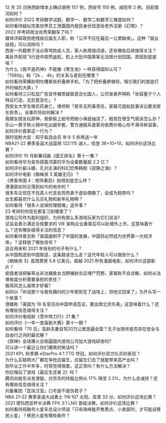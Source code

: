 12 月 25 日陕西新增本土确诊病例 157 例，西安市 155 例、咸阳市 2 例，目前情况如何？  
如何评价 2022 考研数学试题，数学一、数学二和数学三难度如何？  
如何看待疑似完美世界员工泄露国内居民身份信息给老外注册《幻塔》？  
2022 年考研政治肖秀荣翻车了吗？  
媒体评邮政拒绝残疾应届生入职，称「公平不应在最后一公里缺席」，这种「就业歧视」可以消除吗？  
西安一外籍男子当众辱骂防疫人员，家人称用错词语，还有哪些后续值得关注？  
美赴华航班飞行途中突然返航，机上大批中国乘客无法按计划回国，原因到底是啥？  
为什么《我不是药神》不能像《寄生虫》一样获得国际认可？  
「1080p」和「2k 、 4k」的关系与差别在哪里？  
如何看待荣耀赵明吐槽某些折叠屏手机，「为了把折叠屏做轻，吸引我们的就是打开时候的大屏」?  
如何看待三只松鼠广告宣传被质疑故意丑化国人，公司发表声明称「妆容基于个人特征打造，无刻意丑化」？  
西安女大学生喝农药身亡，律师称「房东无刑事责任，家属可提起民事诉讼要求房东担责」，该事件将如何解决？  
我跟女朋友玩原神，我偷偷上她号把她小保底抽没了，她现在很生气我该怎么办？  
乐山一男子称火锅中吃出避孕套，警方通报系食客对收费价格心存不满寻衅滋事，如何评价食客这一行为？  
限时宠粉大促｜知乎盐选会员 年卡 5 折再送一年  
NBA21-22 赛季圣诞大战篮网 122:115 湖人，哈登 36+10+10，如何评价这场比赛？  
如何评价 10 月新番动画《国王排名》第十一集？  
如何看待华为宣布搭载鸿蒙的华为设备数量超 2.2 亿？  
如何评价裴斗娜、孔刘主演的科幻恐怖韩剧《寂静之海》？  
如何评价电影《蜘蛛侠 3 英雄无归》？  
《黑客帝国 4：矩阵重启》拍得到底怎么样？  
港漫是如何沦落到如今的地步的？  
很多车企现在不找真人代言反而热衷于虚拟偶像了，会成为趋势吗？  
女生都喜欢什么元旦礼物和新年礼物啊？  
如何看待「很多人说保险理赔难」这件事？  
23 考研的你现在都复习到哪里了？  
游戏公司作为盈利组织，为何有那么多游戏玩家为它们说话?  
证监会表示满足合规要求的 VIE 架构企业备案后可以赴境外上市，这意味着什么？还有哪些值得关注的信息？  
如何看待普京称「美国遏制不了中国的发展，中国将必然成为世界第一大经济体」？这释放了哪些信号？  
适合用来和 2021 年告别的句子有什么？  
从中国制造到中国智造，这条路该怎么走？这代年轻人可以做些什么？  
《蜘蛛侠 3》首周票房 5.8 亿美元，超越 2021 所有漫威电影，如何评价这部影片？  
偷猎者误把躲草丛非法捕鱼女当野猪射杀后埋尸荒野，家属称不会谅解，如何从法律角度分析需要承担的责任？  
极简风怎么装修才好看?  
如何以「听说那个与我有婚约的少年郎死在了战场上，但他又回来了」为开头写一个故事？  
港媒称「美国为 18 名官员向中国申请签证，要出席北京冬奥」这意味着什么？还有哪些信息值得关注？  
如何评价电视剧《雪中悍刀行》21 集？  
如何评价《一年一度喜剧大赛》第十一期？  
如何看待「70 后」高龄夫妻自驾20万公里游遍全国？无子女陪伴是否存在安全与自由行之间的最优解？  
《原神》全球爆火会倒逼国内游戏公司加大游戏研发吗?  
可以讲一个最近让你们爆笑的笑话吗？  
2021 KPL 秋季赛 eStarPro 4:1 TTG 夺冠，如何评价双方队员的表现？  
为什么互联网大厂都在争抢应届生，应届生们去了就能带来高产出吗？  
刚毕业工作半年多，时常觉得很累，这正常吗？有什么方法解决？  
你后悔玩了游戏《最后生还者 2》吗？  
腾讯向股东派发港股，对京东的持股比例从 17% 降至 2.3%，为什么会减持？还有哪些信息值得关注？  
刘备集团「匡扶汉室」口号是不是伪君子？  
NBA 21-22 赛季圣诞大战勇士 116:107 太阳，库里 33 分，如何评价这场比赛？  
2021 德玛西亚杯半决赛 FPX 3:1 LNG 晋级决赛，如何评价这场比赛？  
如何看待祝融号火星车总设计师说「只有珠峰能开售票点、小卖部时，才可能谈移民火星」？移民火星有哪些条件？  
